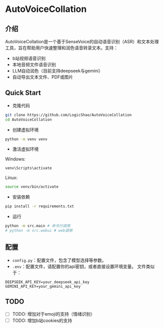 # AutoVoiceCollation

## 介绍
AutoVoiceCollation是一个基于SenseVoice的自动语音识别（ASR）和文本处理工具，旨在帮助用户快速整理和润色语音转录文本。支持：

- b站视频语音识别
- 本地音频文件语音识别
- LLM自动润色（目前支持deepseek与gemini）
- 自动导出文本文件、PDF或图片

## Quick Start

* 克隆代码
```bash
git clone https://github.com/LogicShao/AutoVoiceCollation
cd AutoVoiceCollation
```

* 创建虚拟环境
```bash
python -m venv venv
```

* 激活虚拟环境

Windows:
```bash
venv\Scripts\activate
```

Linux:
```bash
source venv/bin/activate
```

* 安装依赖
```bash
pip install -r requirements.txt
```

* 运行
```bash
python -m src.main # 命令行调用
# python -m src.webui # web调用
```

## 配置
- `config.py`：配置文件，包含了模型选择等参数。
- `.env`：配置文件，请配置你的api密钥，或者直接设置环境变量。 文件类似于：
```dotenv
DEEPSEEK_API_KEY=your_deepseek_api_key
GEMINI_API_KEY=your_gemini_api_key
```

## TODO
- [ ] TODO: 增加对于emoji的支持（情绪识别）
- [ ] TODO: 增加b站cookies的支持
